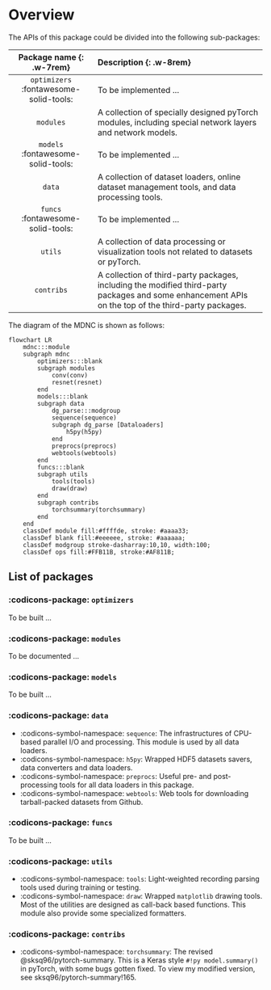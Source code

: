 # Overview

The APIs of this package could be divided into the following sub-packages:

| Package name {: .w-7rem} | Description {: .w-8rem} |
| :----------: | :---------- |
| `optimizers` :fontawesome-solid-tools: | To be implemented ... |
| `modules` | A collection of specially designed pyTorch modules, including special network layers and network models. |
| `models` :fontawesome-solid-tools: | To be implemented ... |
| `data` | A collection of dataset loaders, online dataset management tools, and data processing tools. |
| `funcs` :fontawesome-solid-tools: | To be implemented ... |
| `utils` | A collection of data processing or visualization tools not related to datasets or pyTorch. |
| `contribs` | A collection of third-party packages, including the modified third-party packages and some enhancement APIs on the top of the third-party packages. |

The diagram of the MDNC is shown as follows:

```mermaid
flowchart LR
    mdnc:::module
    subgraph mdnc
        optimizers:::blank
        subgraph modules
            conv(conv)
            resnet(resnet)
        end
        models:::blank
        subgraph data
            dg_parse:::modgroup
            sequence(sequence)
            subgraph dg_parse [Dataloaders]
                h5py(h5py)
            end
            preprocs(preprocs)
            webtools(webtools)
        end
        funcs:::blank
        subgraph utils
            tools(tools)
            draw(draw)
        end
        subgraph contribs
            torchsummary(torchsummary)
        end
    end
    classDef module fill:#ffffde, stroke: #aaaa33;
    classDef blank fill:#eeeeee, stroke: #aaaaaa;
    classDef modgroup stroke-dasharray:10,10, width:100;
    classDef ops fill:#FFB11B, stroke:#AF811B;
```

## List of packages

### :codicons-package: `optimizers`

To be built ...

### :codicons-package: `modules`

To be documented ...

### :codicons-package: `models`

To be built ...

### :codicons-package: `data`

* :codicons-symbol-namespace: `sequence`: The infrastructures of CPU-based parallel I/O and processing. This module is used by all data loaders.
* :codicons-symbol-namespace: `h5py`: Wrapped HDF5 datasets savers, data converters and data loaders.
* :codicons-symbol-namespace: `preprocs`: Useful pre- and post- processing tools for all data loaders in this package.
* :codicons-symbol-namespace: `webtools`: Web tools for downloading tarball-packed datasets from Github.

### :codicons-package: `funcs`

To be built ...

### :codicons-package: `utils`

* :codicons-symbol-namespace: `tools`: Light-weighted recording parsing tools used during training or testing.
* :codicons-symbol-namespace: `draw`: Wrapped `matplotlib` drawing tools. Most of the utilities are designed as call-back based functions. This module also provide some specialized formatters.

### :codicons-package: `contribs`

* :codicons-symbol-namespace: `torchsummary`: The revised @sksq96/pytorch-summary. This is a Keras style `#!py model.summary()` in pyTorch, with some bugs gotten fixed. To view my modified version, see sksq96/pytorch-summary!165.
